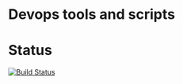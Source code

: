 # Devops tools and scripts
# Status


[![Build Status](https://semaphoreci.com/api/v1/josiahhaswell/sunshower-devops/branches/master/badge.svg)](https://semaphoreci.com/josiahhaswell/sunshower-devops)
